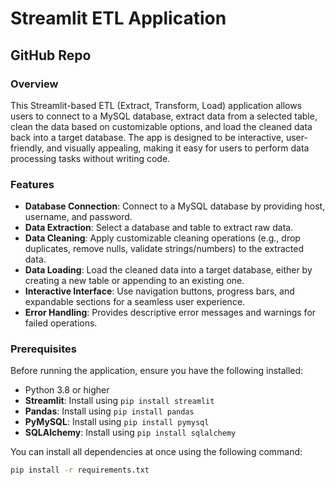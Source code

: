# Streamlit ETL Application

## GitHub Repo

### Overview
This Streamlit-based ETL (Extract, Transform, Load) application allows users to connect to a MySQL database, extract data from a selected table, clean the data based on customizable options, and load the cleaned data back into a target database. The app is designed to be interactive, user-friendly, and visually appealing, making it easy for users to perform data processing tasks without writing code.

### Features
- **Database Connection**: Connect to a MySQL database by providing host, username, and password.
- **Data Extraction**: Select a database and table to extract raw data.
- **Data Cleaning**: Apply customizable cleaning operations (e.g., drop duplicates, remove nulls, validate strings/numbers) to the extracted data.
- **Data Loading**: Load the cleaned data into a target database, either by creating a new table or appending to an existing one.
- **Interactive Interface**: Use navigation buttons, progress bars, and expandable sections for a seamless user experience.
- **Error Handling**: Provides descriptive error messages and warnings for failed operations.

### Prerequisites
Before running the application, ensure you have the following installed:

- Python 3.8 or higher
- **Streamlit**: Install using `pip install streamlit`
- **Pandas**: Install using `pip install pandas`
- **PyMySQL**: Install using `pip install pymysql`
- **SQLAlchemy**: Install using `pip install sqlalchemy`

You can install all dependencies at once using the following command:

```bash
pip install -r requirements.txt
